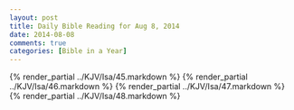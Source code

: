 ```yaml
---
layout: post
title: Daily Bible Reading for Aug 8, 2014
date: 2014-08-08
comments: true
categories: [Bible in a Year]
---
```

{% render_partial ../KJV/Isa/45.markdown %}
{% render_partial ../KJV/Isa/46.markdown %}
{% render_partial ../KJV/Isa/47.markdown %}
{% render_partial ../KJV/Isa/48.markdown %}
